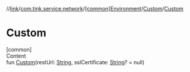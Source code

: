 //[link](../../../index.md)/[com.tink.service.network](../../index.md)/[[common]Environment](../index.md)/[Custom](index.md)/[Custom](-custom.md)



# Custom  
[common]  
Content  
fun [Custom](-custom.md)(restUrl: [String](https://kotlinlang.org/api/latest/jvm/stdlib/kotlin/-string/index.html), sslCertificate: [String](https://kotlinlang.org/api/latest/jvm/stdlib/kotlin/-string/index.html)? = null)  



